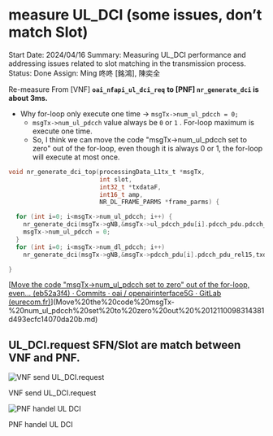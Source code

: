 # measure UL_DCI (some issues, don’t match Slot)

Start Date: 2024/04/16
Summary: Measuring UL_DCI performance and addressing issues related to slot matching in the transmission process.
Status: Done
Assign: Ming 咚咚 [銘鴻], 陳奕全

Re-measure From [VNF] **`oai_nfapi_ul_dci_req`**  **to [PNF] `nr_generate_dci` is about 3ms.**

- Why for-loop only execute one time → `msgTx->num_ul_pdcch = 0;`
    - `msgTx->num_ul_pdcch` value always be `0` or `1` . For-loop maximum is execute one time.
    - So, I think we can move the code "msgTx->num_ul_pdcch set to zero" out of the for-loop, even though it is always 0 or 1, the for-loop will execute at most once.

```c
void nr_generate_dci_top(processingData_L1tx_t *msgTx,
                         int slot,
                         int32_t *txdataF,
                         int16_t amp,
                         NR_DL_FRAME_PARMS *frame_parms) {

  for (int i=0; i<msgTx->num_ul_pdcch; i++) {
    nr_generate_dci(msgTx->gNB,&msgTx->ul_pdcch_pdu[i].pdcch_pdu.pdcch_pdu_rel15,txdataF,amp,frame_parms,slot);
    msgTx->num_ul_pdcch = 0;
  }
  for (int i=0; i<msgTx->num_dl_pdcch; i++)
    nr_generate_dci(msgTx->gNB,&msgTx->pdcch_pdu[i].pdcch_pdu_rel15,txdataF,amp,frame_parms,slot);

}
```

[[Move the code "msgTx->num_ul_pdcch set to zero" out of the for-loop, even... (eb52a3f4) · Commits · oai / openairinterface5G · GitLab (eurecom.fr)](https://gitlab.eurecom.fr/oai/openairinterface5g/-/commit/eb52a3f47637e8b10bbd8c44eda987cfde77ed45)](Move%20the%20code%20msgTx-%20num_ul_pdcch%20set%20to%20zero%20out%20%2012110098314381d493ecfc14070da20b.md)

## UL_DCI.request SFN/Slot are match between VNF and PNF.

![VNF send UL_DCI.request](Untitled%2033.png)

VNF send UL_DCI.request

![PNF handel UL DCI](Untitled%2034.png)

PNF handel UL DCI